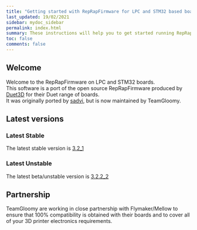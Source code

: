 ```yaml
---
title: "Getting started with RepRapFirmware for LPC and STM32 based boards"
last_updated: 19/02/2021
sidebar: mydoc_sidebar
permalink: index.html
summary: These instructions will help you to get started running RepRapFirmware on your LPC or STM32 based 3D printer board
toc: false
comments: false
---
```


## Welcome

Welcome to the RepRapFirmware on LPC and STM32 boards.  
This software is a port of the open source RepRapFirmware produced by [Duet3D](http://www.duet3d.com) for their Duet range of boards.  
It was originally ported by [sadvi](https://github.com/sdavi), but is now maintained by TeamGloomy.

## Latest versions

### Latest Stable

The latest stable version is [3.2_1](https://github.com/gloomyandy/RepRapFirmware/releases/tag/v3.2_1)

### Latest Unstable

The latest beta/unstable version is [3.2.2_2](https://github.com/gloomyandy/RepRapFirmware/releases/tag/v3.2.2_2)

## Partnership

TeamGloomy are working in close partnership with Flymaker/Mellow to ensure that 100% compatibility is obtained with their boards and to cover all of your 3D printer electronics requirements.  